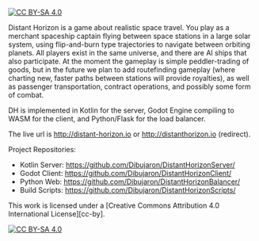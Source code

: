 [![CC BY-SA 4.0][cc-by-sa-shield]][cc-by-sa]

Distant Horizon is a game about realistic space travel. You play as a merchant spaceship captain flying between space stations in a large solar system, using flip-and-burn type trajectories to navigate between orbiting planets. All players exist in the same universe, and there are AI ships that also participate. At the moment the gameplay is simple peddler-trading of goods, but in the future we plan to add routefinding gameplay (where charting new, faster paths between stations will provide royalties), as well as passenger transportation, contract operations, and possibly some form of combat. 

DH is implemented in Kotlin for the server, Godot Engine compiling to WASM for the client, and Python/Flask for the load balancer.

The live url is http://distant-horizon.io or http://distanthorizon.io (redirect).

Project Repositories: 
- Kotlin Server: https://github.com/Dibujaron/DistantHorizonServer/
- Godot Client: https://github.com/Dibujaron/DistantHorizonClient/
- Python Web: https://github.com/Dibujaron/DistantHorizonBalancer/
- Build Scripts: https://github.com/Dibujaron/DistantHorizonScripts/

This work is licensed under a
[Creative Commons Attribution 4.0 International License][cc-by].

[![CC BY-SA 4.0][cc-by-sa-image]][cc-by-sa]

[cc-by-sa]: http://creativecommons.org/licenses/by-sa/4.0/
[cc-by-sa-image]: https://licensebuttons.net/l/by-sa/4.0/88x31.png
[cc-by-sa-shield]: https://img.shields.io/badge/License-CC%20BY--SA%204.0-lightgrey.svg
